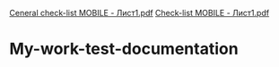 [Ceneral check-list MOBILE - Лист1.pdf](https://github.com/OlhaStuchkova/My-work-test-documentation/files/9775083/Ceneral.check-list.MOBILE.-.1.pdf)
[Check-list MOBILE - Лист1.pdf](https://github.com/OlhaStuchkova/My-work-test-documentation/files/9775065/Check-list.MOBILE.-.1.pdf)
# My-work-test-documentation
